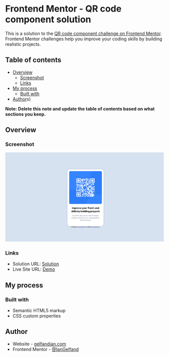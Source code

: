 # Frontend Mentor - QR code component solution

This is a solution to the [QR code component challenge on Frontend Mentor](https://www.frontendmentor.io/challenges/qr-code-component-iux_sIO_H). Frontend Mentor challenges help you improve your coding skills by building realistic projects.

## Table of contents

- [Overview](#overview)
  - [Screenshot](#screenshot)
  - [Links](#links)
- [My process](#my-process)
  - [Built with](#built-with)
- [Author](#author)s)

**Note: Delete this note and update the table of contents based on what sections you keep.**

## Overview

### Screenshot

![screenshot](./screenshot.png)

### Links

- Solution URL: [Solution](https://www.frontendmentor.io/solutions/qr-code-component-fdPSMUJtj_)
- Live Site URL: [Demo](https://iangelfand.github.io/Qr-Code-Component/)

## My process

### Built with

- Semantic HTML5 markup
- CSS custom properties

## Author

- Website - [gelfandian.com](https://www.gelfandian.com)
- Frontend Mentor - [@IanGelfand](https://www.frontendmentor.io/profile/IanGelfand)
